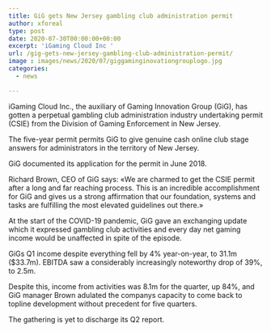 ```yaml
---
title: GiG gets New Jersey gambling club administration permit
author: xforeal 
type: post
date: 2020-07-30T00:00:00+00:00
excerpt: 'iGaming Cloud Inc '
url: /gig-gets-new-jersey-gambling-club-administration-permit/
image : images/news/2020/07/giggaminginovationgrouplogo.jpg
categories:
  - news

---
```

iGaming Cloud Inc., the auxiliary of Gaming Innovation Group (GiG), has gotten a perpetual gambling club administration industry undertaking permit (CSIE) from the Division of Gaming Enforcement in New Jersey. 

The five-year permit permits GiG to give genuine cash online club stage answers for administrators in the territory of New Jersey. 

GiG documented its application for the permit in June 2018. 

Richard Brown, CEO of GiG says: &#171;We are charmed to get the CSIE permit after a long and far reaching process. This is an incredible accomplishment for GiG and gives us a strong affirmation that our foundation, systems and tasks are fulfilling the most elevated guidelines out there.&#187; 

At the start of the COVID-19 pandemic, GiG gave an exchanging update which it expressed gambling club activities and every day net gaming income would be unaffected in spite of the episode. 

GiGs Q1 income despite everything fell by 4&percnt; year-on-year, to 31.1m ($33.7m). EBITDA saw a considerably increasingly noteworthy drop of 39&percnt;, to 2.5m. 

Despite this, income from activities was 8.1m for the quarter, up 84&percnt;, and GiG manager Brown adulated the companys capacity to come back to topline development without precedent for five quarters. 

The gathering is yet to discharge its Q2 report.
